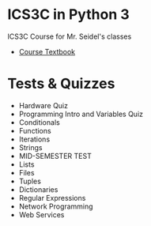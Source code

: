# ICS3C in Python 3

ICS3C Course for Mr. Seidel's classes

* [Course Textbook](http://www.pythonlearn.com/book.php)

# Tests & Quizzes
* Hardware Quiz 
* Programming Intro and Variables Quiz
* Conditionals
* Functions
* Iterations
* Strings
* MID-SEMESTER TEST
* Lists
* Files
* Tuples
* Dictionaries
* Regular Expressions
* Network Programming
* Web Services
